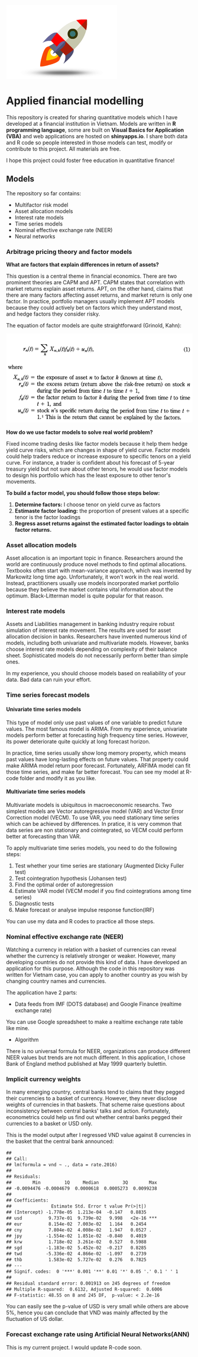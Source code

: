 ![logo](Image/rocket.png)

# Applied financial modelling

This repository is created for sharing quantitative models which I have developed at a financial institution in Vietnam. Models are written in **R programming language**, some are built on **Visual Basics for Application (VBA)** and web applications are hosted on **shinyapps.io**. I share both data and R code so people interested in those models can test, modify or contribute to this project. All materials are free.

I hope this project could foster free education in quantitative finance!

## Models
The repository so far contains:
- Multifactor risk model
- Asset allocation models
- Interest rate models
- Time series models
- Nominal effective exchange rate (NEER)
- Neural networks

### Arbitrage pricing theory and factor models

**What are factors that explain differences in return of assets?**

This question is a central theme in financial economics. There are two prominent theories are CAPM and APT. CAPM states that correlation with market returns explain asset returns. APT, on the other hand, claims that there are many factors affecting asset returns, and market return is only one factor. In practice, portfolio managers usually implement APT models because they could actively bet on factors which they understand most, and hedge factors they consider risky.

The equation of factor models are quite straightforward (Grinold, Kahn):

![factor model](Image/factor_model.png)

**How do we use factor models to solve real world problem?**

Fixed income trading desks like factor models because it help them hedge yield curve risks, which are changes in shape of yield curve. Factor models could help traders reduce or increase exposure to specific tenors on a yield curve. For instance, a trader is confident about his forecast of 5-year treasury yield but not sure about other tenors, he would use factor models to design his portfolio which has the least exposure to other tenor's movements.

**To build a factor model, you should follow those steps below:**

1. __Determine factors:__ I choose tenor on yield curve as factors 
2. __Estimaste factor loading:__ the proportion of present values at a specific tenor is the factor loadings
3. __Regress asset returns against the estimated factor loadings to obtain factor returns.__

### Asset allocation models

Asset allocation is an important topic in finance. Researchers around the world are continuously produce novel methods to find optimal allocations. Textbooks often start with mean-variance approach, which was invented by Markowitz long time ago. Unfortunately, it won't work in the real world. Instead, practitioners usually use models incorporated market portfolio because they believe the market contains vital information about the optimum. Black-Litterman model is quite popular for that reason.

### Interest rate models

Assets and Liabilities management in banking industry require robust simulation of interest rate movement. The results are used for asset allocation decision in banks. Researchers have invented numerous kind of models, including both univariate and multivariate models. However, banks choose interest rate models depending on complexity of their balance sheet. Sophisticated models do not necessarily perform better than simple ones.

In my experience, you should choose models based on realiability of your data. Bad data can ruin your effort.

### Time series forecast models

#### Univariate time series models

This type of model only use past values of one variable to predict future values. The most famous model is ARIMA. From my experience, univariate models perform better at forecasting high frequency time series. However, its power deteriorate quite quickly at long forecast horizon.

In practice, time series usually show long memory property, which means past values have long-lasting effects on future values. That property could make ARIMA model return poor forecast. Fortunately, ARFIMA model can fit those time series, and make far better forecast. You can see my model at R-code folder and modify it as you like.


#### Multivariate time series models

Multivariate models is ubiquitous in macroeconomic researchs. Two simplest models are Vector autoregressive model (VAR) and Vector Error Correction model (VECM). To use VAR, you need stationary time series which can be achieved by differences. In pratice, it is very common that data series are non stationary and cointegrated, so VECM could perform better at forecasting than VAR.

To apply multivariate time series models, you need to do the following steps:

1. Test whether your time series are stationary (Augmented Dicky Fuller test)
2. Test cointegration hypothesis (Johansen test)
3. Find the optimal order of autoregression
4. Estimate VAR model (VECM model if you find cointegrations among time series)
5. Diagnostic tests
6. Make forecast or analyse impulse response function(IRF)

You can use my data and R codes to practice all those steps.

### Nominal effective exchange rate (NEER)

Watching a currency in relation with a basket of currencies can reveal whether the currency is relatively stronger or weaker. However, many developing countries do not provide this kind of data. I have developed an application for this purpose. Although the code in this repository was written for Vietnam case, you can apply to another country as you wish by changing country names and currencies.

The application have 2 parts:
* Data feeds from IMF (DOTS database) and Google Finance (realtime exchange rate)

You can use Google spreadsheet to make a realtime exchange rate table like mine.

* Algorithm

There is no universal formula for NEER, organizations can produce different NEER values but trends are not much different. In this application, I chose Bank of England method published at May 1999 quarterly bulettin.

### Implicit currency weights

In many emerging country, central banks tend to claims that they pegged their currencies to a basket of currency. However, they never disclose weights of currencies in that baskets. That scheme raise questions about inconsistency between central banks' talks and action. Fortunately, econometrics could help us find out whether central banks pegged their currencies to a basket or USD only.

This is the model output after I regressed VND value against 8 currencies in the basket that the central bank announced:

    ## 
    ## Call:
    ## lm(formula = vnd ~ ., data = rate.2016)
    ## 
    ## Residuals:
    ##        Min         1Q     Median         3Q        Max 
    ## -0.0094476 -0.0004679  0.0000618  0.0005273  0.0099238 
    ## 
    ## Coefficients:
    ##               Estimate Std. Error t value Pr(>|t|)    
    ## (Intercept) -1.778e-05  1.213e-04  -0.147   0.8835    
    ## usd          9.737e-01  9.739e-02   9.998   <2e-16 ***
    ## eur          8.154e-02  7.003e-02   1.164   0.2454    
    ## cny          7.804e-02  4.008e-02   1.947   0.0527 .  
    ## jpy         -1.554e-02  1.851e-02  -0.840   0.4019    
    ## krw          1.718e-02  3.261e-02   0.527   0.5988    
    ## sgd         -1.183e-02  5.452e-02  -0.217   0.8285    
    ## twd         -5.336e-02  4.866e-02  -1.097   0.2739    
    ## thb          1.583e-02  5.727e-02   0.276   0.7825    
    ## ---
    ## Signif. codes:  0 '***' 0.001 '**' 0.01 '*' 0.05 '.' 0.1 ' ' 1
    ## 
    ## Residual standard error: 0.001913 on 245 degrees of freedom
    ## Multiple R-squared:  0.6132, Adjusted R-squared:  0.6006 
    ## F-statistic: 48.55 on 8 and 245 DF,  p-value: < 2.2e-16

You can easily see the p-value of USD is very small while others are above 5%, hence you can conclude that VND was mainly affected by the fluctuation of US dollar.

### Forecast exchange rate using Artificial Neural Networks(ANN)

This is my current project. I would update R-code soon.


